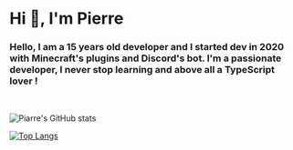 <h1 align="left">Hi 👋, I'm Pierre</h1>
<h3 align="left">Hello, I am a 15 years old developer and I started dev in 2020 with Minecraft's plugins and Discord's bot. I'm a passionate developer, I never stop learning and above all a TypeScript lover !</h3>
<br/>

![Piarre's GitHub stats](https://github-readme-stats.vercel.app/api?username=piarre&show_icons=true&hide=prs,contribs,issues&theme=onedark)

[![Top Langs](https://github-readme-stats.vercel.app/api/top-langs/?username=piarre&theme=onedark&layout=compact)](https://github.com/anuraghazra/github-readme-stats)
